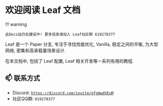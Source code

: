 # 欢迎阅读 Leaf 文档

!!! warning

    此Docs站仍在建设中! 更多信息请加入 Leaf社区群 619278377

Leaf 是一个 Paper 分支, 专注于寻找性能优化, Vanilla, 稳定之间的平衡, 为大型网络, 密集和高承载量场景设计.

在本文档中, 包括了 Leaf 配置, Leaf 相关开发等一系列有用的教程.

## 📫 联系方式
- Discord: [`https://discord.com/invite/gfgAwdSEuM`](https://discord.com/invite/gfgAwdSEuM)
- 社区QQ群: `619278377`
